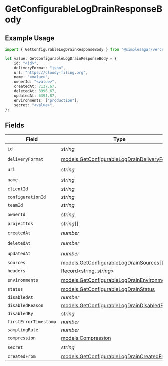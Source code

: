 # GetConfigurableLogDrainResponseBody

## Example Usage

```typescript
import { GetConfigurableLogDrainResponseBody } from "@simplesagar/vercel/models/getconfigurablelogdrainop.js";

let value: GetConfigurableLogDrainResponseBody = {
    id: "<id>",
    deliveryFormat: "json",
    url: "https://cloudy-filing.org",
    name: "<value>",
    ownerId: "<value>",
    createdAt: 7137.67,
    deletedAt: 3996.67,
    updatedAt: 6391.87,
    environments: ["production"],
    secret: "<value>",
};
```

## Fields

| Field                                                                                              | Type                                                                                               | Required                                                                                           | Description                                                                                        |
| -------------------------------------------------------------------------------------------------- | -------------------------------------------------------------------------------------------------- | -------------------------------------------------------------------------------------------------- | -------------------------------------------------------------------------------------------------- |
| `id`                                                                                               | *string*                                                                                           | :heavy_check_mark:                                                                                 | N/A                                                                                                |
| `deliveryFormat`                                                                                   | [models.GetConfigurableLogDrainDeliveryFormat](../models/getconfigurablelogdraindeliveryformat.md) | :heavy_check_mark:                                                                                 | N/A                                                                                                |
| `url`                                                                                              | *string*                                                                                           | :heavy_check_mark:                                                                                 | N/A                                                                                                |
| `name`                                                                                             | *string*                                                                                           | :heavy_check_mark:                                                                                 | N/A                                                                                                |
| `clientId`                                                                                         | *string*                                                                                           | :heavy_minus_sign:                                                                                 | N/A                                                                                                |
| `configurationId`                                                                                  | *string*                                                                                           | :heavy_minus_sign:                                                                                 | N/A                                                                                                |
| `teamId`                                                                                           | *string*                                                                                           | :heavy_minus_sign:                                                                                 | N/A                                                                                                |
| `ownerId`                                                                                          | *string*                                                                                           | :heavy_check_mark:                                                                                 | N/A                                                                                                |
| `projectIds`                                                                                       | *string*[]                                                                                         | :heavy_minus_sign:                                                                                 | N/A                                                                                                |
| `createdAt`                                                                                        | *number*                                                                                           | :heavy_check_mark:                                                                                 | N/A                                                                                                |
| `deletedAt`                                                                                        | *number*                                                                                           | :heavy_check_mark:                                                                                 | N/A                                                                                                |
| `updatedAt`                                                                                        | *number*                                                                                           | :heavy_check_mark:                                                                                 | N/A                                                                                                |
| `sources`                                                                                          | [models.GetConfigurableLogDrainSources](../models/getconfigurablelogdrainsources.md)[]             | :heavy_minus_sign:                                                                                 | N/A                                                                                                |
| `headers`                                                                                          | Record<string, *string*>                                                                           | :heavy_minus_sign:                                                                                 | N/A                                                                                                |
| `environments`                                                                                     | [models.GetConfigurableLogDrainEnvironments](../models/getconfigurablelogdrainenvironments.md)[]   | :heavy_check_mark:                                                                                 | N/A                                                                                                |
| `status`                                                                                           | [models.GetConfigurableLogDrainStatus](../models/getconfigurablelogdrainstatus.md)                 | :heavy_minus_sign:                                                                                 | N/A                                                                                                |
| `disabledAt`                                                                                       | *number*                                                                                           | :heavy_minus_sign:                                                                                 | N/A                                                                                                |
| `disabledReason`                                                                                   | [models.GetConfigurableLogDrainDisabledReason](../models/getconfigurablelogdraindisabledreason.md) | :heavy_minus_sign:                                                                                 | N/A                                                                                                |
| `disabledBy`                                                                                       | *string*                                                                                           | :heavy_minus_sign:                                                                                 | N/A                                                                                                |
| `firstErrorTimestamp`                                                                              | *number*                                                                                           | :heavy_minus_sign:                                                                                 | N/A                                                                                                |
| `samplingRate`                                                                                     | *number*                                                                                           | :heavy_minus_sign:                                                                                 | N/A                                                                                                |
| `compression`                                                                                      | [models.Compression](../models/compression.md)                                                     | :heavy_minus_sign:                                                                                 | N/A                                                                                                |
| `secret`                                                                                           | *string*                                                                                           | :heavy_check_mark:                                                                                 | N/A                                                                                                |
| `createdFrom`                                                                                      | [models.GetConfigurableLogDrainCreatedFrom](../models/getconfigurablelogdraincreatedfrom.md)       | :heavy_minus_sign:                                                                                 | N/A                                                                                                |